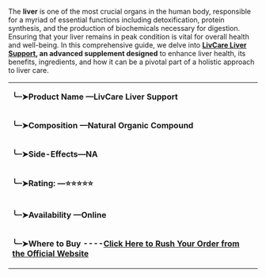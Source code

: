 <p>The <strong>liver</strong> is one of the most crucial organs in the human body, responsible for a myriad of essential functions including detoxification, protein synthesis, and the production of biochemicals necessary for digestion. Ensuring that your liver remains in peak condition is vital for overall health and well-being. In this comprehensive guide, we delve into <strong><a href="https://topoffer24x7.store/livcare">LivCare Liver Support</a></strong><strong>, an advanced supplement designed</strong> to enhance liver health, its benefits, ingredients, and how it can be a pivotal part of a holistic approach to liver care.</p>
<table>
<tbody>
<tr>
<td width="638">
<p><strong>╰┈➤</strong><strong>Product Name &mdash;LivCare Liver Support</strong></p>
</td>
</tr>
<tr>
<td width="638">
<p><strong>╰┈➤</strong><strong>Composition &mdash;Natural Organic Compound</strong></p>
</td>
</tr>
<tr>
<td width="638">
<p><strong>╰┈➤</strong><strong>Side-Effects&mdash;NA</strong></p>
</td>
</tr>
<tr>
<td width="638">
<p><strong>╰┈➤</strong><strong>Rating: &mdash;⭐⭐⭐⭐⭐</strong></p>
</td>
</tr>
<tr>
<td width="638">
<p><strong>╰┈➤</strong><strong>Availability &mdash;Online</strong></p>
</td>
</tr>
<tr>
<td width="638">
<p><strong>╰┈➤</strong><strong>Where to Buy ----<a href="https://topoffer24x7.store/livcare">Click Here to Rush Your Order from the Official Website</a></strong></p>
</td>
</tr>
</tbody>
</table>
